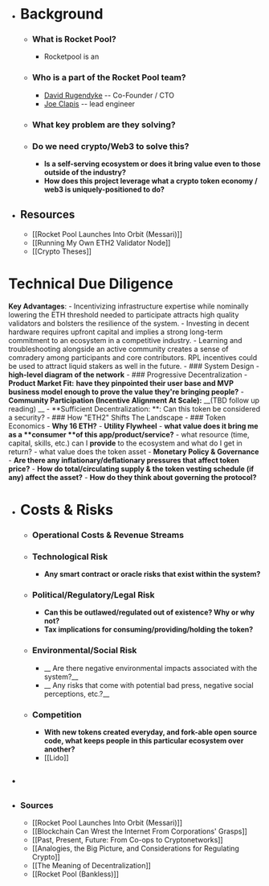 - # Background
    - ### What is Rocket Pool?
        - Rocketpool is an 
    - ### Who is a part of the Rocket Pool team?
        - [David Rugendyke](https://www.linkedin.com/in/david-rugendyke-260a2a60/?originalSubdomain=au) -- Co-Founder / CTO
        - [Joe Clapis](https://github.com/jclapis) -- lead engineer 
    - ### What key problem are they solving?
    - ### Do we need crypto/Web3 to solve this?
        - __Is a self-serving ecosystem or does it bring value even to those outside of the industry?__
        - __How does this project leverage what a crypto token economy / web3 is uniquely-positioned to do?__
- ## Resources
    - [[Rocket Pool Launches Into Orbit (Messari)]]
    - [[Running My Own ETH2 Validator Node]]
    - [[Crypto Theses]]



# Technical Due Diligence

**Key Advantages**:
        - Incentivizing infrastructure expertise while nominally lowering the ETH threshold needed to participate attracts high quality validators and bolsters the resilience of the system.
        - Investing in decent hardware requires upfront capital and implies a strong long-term commitment to an ecosystem in a competitive industry.
        - Learning and troubleshooting alongside an active community creates a sense of comradery among participants and core contributors. RPL incentives could be used to attract liquid stakers as well in the future.
    - ### System Design
        - __high-level diagram of the network__
    - ### Progressive Decentralization
        - **Product Market Fit:** __have they pinpointed their user base and MVP business model enough to prove the value they're bringing people?__
        - **Community Participation (Incentive Alignment At Scale):** __(TBD follow up reading) __
        - **Sufficient Decentralization: **: Can this token be considered a security?
    - ### How "ETH2" Shifts The Landscape
    - ### Token Economics
        - **Why 16 ETH?**
        - **Utility Flywheel**
            - __what value does it bring me as a **consumer **of this app/product/service?__
            - what resource (time, capital, skills, etc.) can I **provide** to the ecosystem and what do I get in return?
            - what value does the token asset
        - **Monetary Policy & Governance**
            - __Are there any inflationary/deflationary pressures that affect token price?__
            - __How do total/circulating supply & the token vesting schedule (if any) affect the asset?__
            - __How do they think about governing the protocol?__
- # Costs & Risks
    - ### Operational Costs & Revenue Streams
    - ### Technological Risk
        - __Any smart contract or oracle risks that exist within the system?__
    - ### Political/Regulatory/Legal Risk
        - __Can this be outlawed/regulated out of existence? Why or why not?__
        - __Tax implications for consuming/providing/holding the token?__
    - ### Environmental/Social Risk
        - __ Are there negative environmental impacts associated with the system?__
        - __ Any risks that come with potential bad press, negative social perceptions, etc.?__
    - ### Competition
        - __With new tokens created everyday, and fork-able open source code, what keeps people in this particular ecosystem over another?__
        - [[Lido]]
- ## 
- ### Sources
    - [[Rocket Pool Launches Into Orbit (Messari)]]
    - [[Blockchain Can Wrest the Internet From Corporations' Grasps]]
    - [[Past, Present, Future: From Co-ops to Cryptonetworks]]
    - [[Analogies, the Big Picture, and Considerations for Regulating Crypto]]
    - [[The Meaning of Decentralization]]
    - [[Rocket Pool (Bankless)]]
